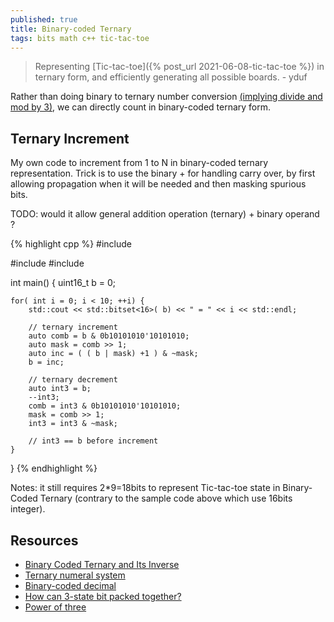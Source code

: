 ```yaml
---
published: true
title: Binary-coded Ternary
tags: bits math c++ tic-tac-toe
---
```

> Representing [Tic-tac-toe]({% post_url 2021-06-08-tic-tac-toe %}) in ternary form, and efficiently generating all possible boards. - yduf

Rather than doing binary to ternary number conversion [(implying divide and mod by 3)](https://stackoverflow.com/a/7466840/51386), we can directly count in binary-coded ternary form.

## Ternary Increment
My own code to increment from 1 to N in binary-coded ternary representation. Trick is to use the binary + for handling carry over, by first allowing propagation when it will be needed and then masking spurious bits.

TODO: would it allow general addition operation (ternary) + binary operand ?

{% highlight cpp %}
#include <cstdint>

#include <iostream>
#include <bitset>

int main() {
    uint16_t b = 0;

    for( int i = 0; i < 10; ++i) {
        std::cout << std::bitset<16>( b) << " = " << i << std::endl;

        // ternary increment
        auto comb = b & 0b10101010'10101010;
        auto mask = comb >> 1;
        auto inc = ( ( b | mask) +1 ) & ~mask;
        b = inc;
  
        // ternary decrement
        auto int3 = b;
        --int3;
        comb = int3 & 0b10101010'10101010;
        mask = comb >> 1;
        int3 = int3 & ~mask;
  		
        // int3 == b before increment 
    }
}
{% endhighlight %}

Notes: it still requires 2*9=18bits to represent Tic-tac-toe state in Binary-Coded Ternary (contrary to the sample code above which use 16bits integer).

## Resources
- [Binary Coded Ternary and Its Inverse](http://homepage.divms.uiowa.edu/~jones/ternary/bct.shtml)
- [Ternary numeral system](https://en.wikipedia.org/wiki/Ternary_numeral_system#Binary-coded_ternary)
- [Binary-coded decimal](https://en.wikipedia.org/wiki/Binary-coded_decimal)
- [How can 3-state bit packed together?](https://stackoverflow.com/questions/50943386/how-can-3-state-bit-packed-together)
- [Power of three](https://en.wikipedia.org/wiki/Power_of_three)
